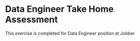 # Data Engineer Take Home Assessment
This exercise is completed for Data Engineer position at Jobber

